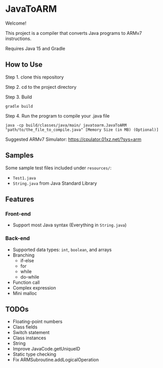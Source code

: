 # JavaToARM

Welcome!

This project is a compiler that converts Java programs to ARMv7 instructions.

Requires Java 15 and Gradle


## How to Use

Step 1. clone this repository

Step 2. cd to the project directory

Step 3. Build
```
gradle build
```

Step 4. Run the program to compile your .java file
```
java -cp build/classes/java/main/ javatoarm.JavaToARM "path/to/the_file_to_compile.java" [Memory Size (in MB) (Optional)]
```

Suggested ARMv7 Simulator: <https://cpulator.01xz.net/?sys=arm>


## Samples

Some sample test files included under ``resources/``:
* ``Test1.java``
* ``String.java`` from Java Standard Library


## Features

### Front-end

* Support most Java syntax (Everything in ``String.java``)

### Back-end

* Supported data types: ``int``, ``boolean``, and arrays
* Branching
    * if-else
    * for
    * while
    * do-while
* Function call
* Complex expression
* Mini malloc


## TODOs

* Floating-point numbers
* Class fields
* Switch statement
* Class instances
* String
* Improve JavaCode.getUniqueID
* Static type checking
* Fix ARMSubroutine.addLogicalOperation
